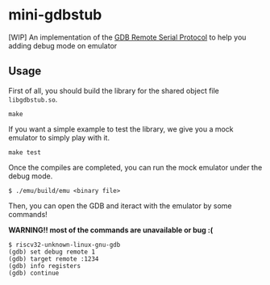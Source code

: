 # mini-gdbstub

[WIP] An implementation of the
[GDB Remote Serial Protocol](https://sourceware.org/gdb/onlinedocs/gdb/Remote-Protocol.html#Remote-Protocol)
to help you adding debug mode on emulator

## Usage

First of all, you should build the library for the shared object file `libgdbstub.so`.
```
make
```

If you want a simple example to test the library, we give you a mock emulator to
simply play with it.
```
make test
```

Once the compiles are completed, you can run the mock emulator under
the debug mode.
```
$ ./emu/build/emu <binary file>
```

Then, you can open the GDB and iteract with the emulator by some commands!

**WARNING!! most of the commands are unavailable or bug :(**
```
$ riscv32-unknown-linux-gnu-gdb
(gdb) set debug remote 1
(gdb) target remote :1234
(gdb) info registers
(gdb) continue
```
